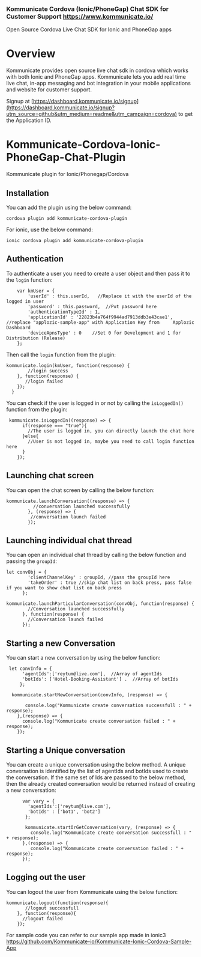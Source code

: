 ### Kommunicate Cordova (Ionic/PhoneGap) Chat SDK for Customer Support https://www.kommunicate.io/

Open Source Cordova Live Chat SDK for Ionic and PhoneGap apps

# Overview
Kommunicate provides open source live chat sdk in cordova which works with both Ionic and PhoneGap apps. Kommunicate lets you add real time live chat, in-app messaging and bot integration in your mobile applications and website for customer support.

Signup at [https://dashboard.kommunicate.io/signup](https://dashboard.kommunicate.io/signup?utm_source=github&utm_medium=readme&utm_campaign=cordova) to get the Application ID.


# Kommunicate-Cordova-Ionic-PhoneGap-Chat-Plugin
Kommunicate plugin for Ionic/Phonegap/Cordova

## Installation
You can add the plugin using the below command:
 
`cordova plugin add kommunicate-cordova-plugin`

For ionic, use the below command:

`ionic cordova plugin add kommunicate-cordova-plugin`

## Authentication

To authenticate a user you need to create a user object and then pass it to the `login` function:

```
    var kmUser = {
        'userId' : this.userId,   //Replace it with the userId of the logged in user
        'password' : this.password,  //Put password here
        'authenticationTypeId' : 1,
        'applicationId' : '22823b4a764f9944ad7913ddb3e43cae1',  //replace "applozic-sample-app" with Application Key from     Applozic Dashboard
        'deviceApnsType' : 0    //Set 0 for Development and 1 for Distribution (Release)
    };
```

Then call the `login` function from the plugin:

```
kommunicate.login(kmUser, function(response) {
        //login success
    }, function(response) {
       //login failed
    });
  }
```

You can check if the user is logged in or not by calling the `isLoggedIn()` function from the plugin:

```
 kommunicate.isLoggedIn((response) => {
      if(response === "true"){
        //The user is logged in, you can directly launch the chat here 
      }else{
        //User is not logged in, maybe you need to call login function here
      }
    });
```

## Launching chat screen

You can open the chat screen by calling the below function:

```
kommunicate.launchConversation((response) => {
          //conversation launched successfully
        }, (response) => {
         //conversation launch failed
        });
```

## Launching individual chat thread

You can open an individual chat thread by calling the below function and passing the `groupId`:

```
let convObj = {
        'clientChannelKey' : groupId, //pass the groupId here
        'takeOrder' : true //skip chat list on back press, pass false if you want to show chat list on back press
      };
      
kommunicate.launchParticularConversation(convObj, function(response) {
        //Conversation launched successfully
      }, function(response) {
        //Conversation launch failed
      });
```

## Starting a new Conversation

You can start a new conversation by using the below function:

```
 let convInfo = {
      'agentIds':['reytum@live.com'],  //Array of agentIds
      'botIds': ['Hotel-Booking-Assistant'] .  //Array of botIds
     };
     
  kommunicate.startNewConversation(convInfo, (response) => {
      
       console.log("Kommunicate create conversation successfull : " + response);
    },(response) => {
      console.log("Kommunicate create conversation failed : " + response);
    });
 ```
## Starting a Unique conversation

You can create a unique conversation using the below method. A unique conversation is identified by the list of agentIds and botIds used to create the conversation. If the same set of Ids are passed to the below method, then the already created conversation would be returned instead of creating a new conversation:

```
      var vary = {
        'agentIds':['reytum@live.com'],
        'botIds' : ['bot1', 'bot2']
       };

       kommunicate.startOrGetConversation(vary, (response) => {  
         console.log("Kommunicate create conversation successfull : " + response);
      },(response) => {
         console.log("Kommunicate create conversation failed : " + response);
      });
```
## Logging out the user

You can logout the user from Kommunicate using the below function:

```
kommunicate.logout(function(response){
       //logout successfull
    }, function(response){
      //logout failed
    });
```

For sample code you can refer to our sample app made in ionic3 https://github.com/Kommunicate-io/Kommunicate-Ionic-Cordova-Sample-App
